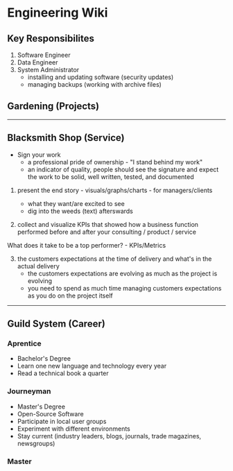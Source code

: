 # Engineering Wiki

## Key Responsibilites
1. Software Engineer
2. Data Engineer
3. System Administrator
    - installing and updating software (security updates)
    - managing backups (working with archive files)

## Gardening (Projects)


---
## Blacksmith Shop (Service)
- Sign your work
    - a professional pride of ownership - "I stand behind my work"
    - an indicator of quality, people should see the signature and expect the work to be solid, well written, tested, and documented

1. present the end story - visuals/graphs/charts - for managers/clients
    - what they want/are excited to see
    - dig into the weeds (text) afterswards


2. collect and visualize KPIs that showed how a business function performed before and after
your consulting / product / service

What does it take to be a top performer? - KPIs/Metrics


3. the customers expectations at the time of delivery and what's in the actual delivery
    - the customers expectations are evolving as much as the project is evolving
    - you need to spend as much time managing customers expectations as you do on the project
      itself


---
## Guild System (Career)

### Aprentice
- Bachelor's Degree
- Learn one new language and technology every year
- Read a technical book a quarter

### Journeyman
- Master's Degree
- Open-Source Software
- Participate in local user groups
- Experiment with different environments
- Stay current (industry leaders, blogs, journals, trade magazines, newsgroups)

### Master